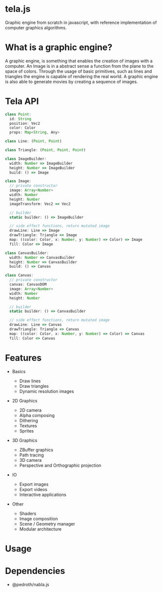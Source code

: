 # tela.js

Graphic engine from scratch in javascript, with reference implementation of computer graphics algorithms.

# What is a graphic engine?

A graphic engine, is something that enables the creation of images with a computer. An Image is in a abstract sense a function from the plane to the space of colors. Through the usage of basic primitives, such as lines and triangles the engine is capable of rendering the real world. A graphic engine is also able to generate movies by creating a sequence of images.

# Tela API

```js
class Point:
  id: String
  position: Vec2
  color: Color
  props: Map<String, Any>

class Line: (Point, Point)

class Triangle: (Point, Point, Point)

class ImageBuilder:
  width: Number => ImageBuilder
  height: Number => ImageBuilder
  build: () => Image

class Image:
  // private constructor
  image: Array<Number>
  width: Number
  height: Number
  imageTransform: Vec2 => Vec2

  // builder
  static builder: () => ImageBuilder

  // side effect functions, return mutated image
  drawLine: Line => Image
  drawTriangle: Triangle => Image
  map: ((color: Color, x: Number, y: Number) => Color) => Image
  fill: Color => Image

class CanvasBuilder:
  width: Number => CanvasBuilder
  height: Number => CanvasBuilder
  build: () => Canvas

class Canvas:
  // private constructor
  canvas: CanvasDOM
  image: Array<Number>
  width: Number
  height: Number

  // builder
  static builder: () => CanvasBuilder

  // side effect functions, return mutated image
  drawLine: Line => Canvas
  drawTriangle: Triangle => Canvas
  map: ((color: Color, x: Number, y: Number) => Color) => Canvas
  fill: Color => Canvas

```

# Features

- Basics

  - Draw lines
  - Draw triangles
  - Dynamic resolution images

- 2D Graphics

  - 2D camera
  - Alpha composing
  - Dithering
  - Textures
  - Sprites

- 3D Graphics

  - ZBuffer graphics
  - Path tracing
  - 3D camera
  - Perspective and Orthographic projection

- IO

  - Export images
  - Export videos
  - Interactive applications

- Other

  - Shaders
  - Image composition
  - Scene / Geometry manager
  - Modular architecture

# Usage

# Dependencies

- @pedroth/nabla.js
